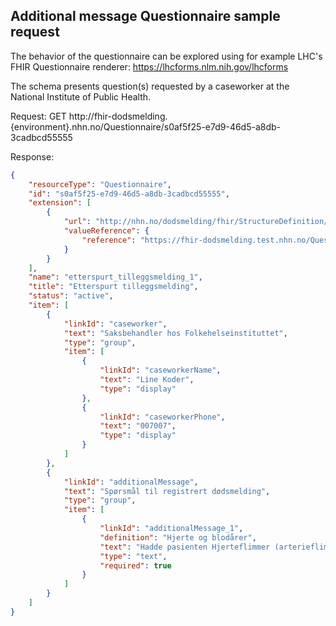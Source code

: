 ## Additional message Questionnaire sample request
The behavior of the questionnaire can be explored using for example LHC's FHIR Questionnaire renderer: https://lhcforms.nlm.nih.gov/lhcforms

The schema presents question(s) requested by a caseworker at the National Institute of Public Health.

Request: GET http://fhir-dodsmelding.{environment}.nhn.no/Questionnaire/s0af5f25-e7d9-46d5-a8db-3cadbcd55555

Response:
```json
{
    "resourceType": "Questionnaire",
    "id": "s0af5f25-e7d9-46d5-a8db-3cadbcd55555",
    "extension": [
        {
            "url": "http://nhn.no/dodsmelding/fhir/StructureDefinition/AdditionTo",
            "valueReference": {
                "reference": "https://fhir-dodsmelding.test.nhn.no/QuestionnaireResponse/e0af5f25-e7d9-46d5-a8db-3cadbcd55373"
            }
        }
    ],
    "name": "etterspurt_tilleggsmelding_1",
    "title": "Etterspurt tilleggsmelding",
    "status": "active",
    "item": [
        {
            "linkId": "caseworker",
            "text": "Saksbehandler hos Folkehelseinstituttet",
            "type": "group",
            "item": [
                {
                    "linkId": "caseworkerName",
                    "text": "Line Koder",
                    "type": "display"
                },
                {
                    "linkId": "caseworkerPhone",
                    "text": "007007",
                    "type": "display"
                }
            ]
        },
        {
            "linkId": "additionalMessage",
            "text": "Spørsmål til registrert dødsmelding",
            "type": "group",
            "item": [
                {
                    "linkId": "additionalMessage_1",
                    "definition": "Hjerte og blodårer",
                    "text": "Hadde pasienten Hjerteflimmer (arterieflimmer) i forkant?",
                    "type": "text",
                    "required": true
                }
            ]
        }
    ]
}
```